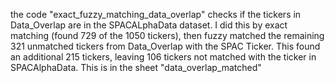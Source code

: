 the code "exact_fuzzy_matching_data_overlap" checks if the tickers in Data_Overlap are in the SPACALphaData dataset. I did this by exact matching (found 729 of the 1050 tickers), then fuzzy matched the remaining 321 unmatched tickers from Data_Overlap with the SPAC Ticker. This found an additional 215 tickers, leaving 106 tickers not matched with the ticker in SPACAlphaData. This is in the sheet "data_overlap_matched"

